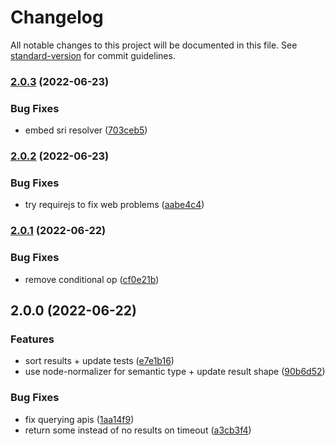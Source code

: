 # Changelog

All notable changes to this project will be documented in this file. See [standard-version](https://github.com/conventional-changelog/standard-version) for commit guidelines.

### [2.0.3](https://github.com/biothings/biomedical-id-autocomplete.js/compare/v2.0.2...v2.0.3) (2022-06-23)


### Bug Fixes

* embed sri resolver ([703ceb5](https://github.com/biothings/biomedical-id-autocomplete.js/commit/703ceb5198c50bacfb8e5dfe76aa61313e57782b))

### [2.0.2](https://github.com/biothings/biomedical-id-autocomplete.js/compare/v2.0.1...v2.0.2) (2022-06-23)


### Bug Fixes

* try requirejs to fix web problems ([aabe4c4](https://github.com/biothings/biomedical-id-autocomplete.js/commit/aabe4c44eb61f158edf6eabfe7b195b2a6deba8c))

### [2.0.1](https://github.com/biothings/biomedical-id-autocomplete.js/compare/v2.0.0...v2.0.1) (2022-06-22)


### Bug Fixes

* remove conditional op ([cf0e21b](https://github.com/biothings/biomedical-id-autocomplete.js/commit/cf0e21b0313b2c9d4d054a53ea53cfa5cb110e20))

## 2.0.0 (2022-06-22)


### Features

* sort results + update tests ([e7e1b16](https://github.com/biothings/biomedical-id-autocomplete.js/commit/e7e1b16bf788d8b796ec9fb2c1bffa9a30239737))
* use node-normalizer for semantic type + update result shape ([90b6d52](https://github.com/biothings/biomedical-id-autocomplete.js/commit/90b6d52c687189fc19ce3b70860fdd2b112c5ee0))


### Bug Fixes

* fix querying apis ([1aa14f9](https://github.com/biothings/biomedical-id-autocomplete.js/commit/1aa14f960e0e6fb0791b91933c9752d89c232364))
* return some instead of no results on timeout ([a3cb3f4](https://github.com/biothings/biomedical-id-autocomplete.js/commit/a3cb3f438b47948c49f78c6fb9045c693202203a))
